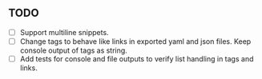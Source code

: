 ## TODO
   - [ ] Support multiline snippets.
   - [ ] Change tags to behave like links in exported yaml and json files. Keep console output of tags as string.
   - [ ] Add tests for console and file outputs to verify list handling in tags and links.
